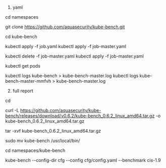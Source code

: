 
1. yaml
   
cd namespaces

git clone https://github.com/aquasecurity/kube-bench.git

cd kube-bench

kubectl apply -f job.yaml
kubectl apply -f job-master.yaml

kubectl delete -f job-master.yaml
kubectl apply -f job-master.yaml

kubectl get pods

kubectl logs kube-bench > kube-bench-master.log
kubectl logs kube-bench-master-mmfvh > kube-bench-master.log


2. full report  

cd 

curl -L https://github.com/aquasecurity/kube-bench/releases/download/v0.6.2/kube-bench_0.6.2_linux_amd64.tar.gz -o kube-bench_0.6.2_linux_amd64.tar.gz

tar -xvf kube-bench_0.6.2_linux_amd64.tar.gz

sudo mv kube-bench /usr/local/bin/

cd namespaces/kube-bench

kube-bench --config-dir cfg --config cfg/config.yaml --benchmark cis-1.9
